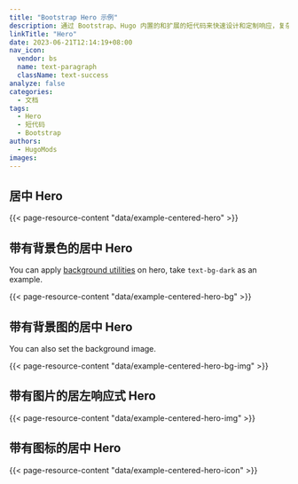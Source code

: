 ```yaml
---
title: "Bootstrap Hero 示例"
description: 通过 Bootstrap、Hugo 内置的和扩展的短代码来快速设计和定制响应，复杂和美丽的 Hero 组件。
linkTitle: "Hero"
date: 2023-06-21T12:14:19+08:00
nav_icon:
  vendor: bs
  name: text-paragraph
  className: text-success
analyze: false
categories:
  - 文档
tags:
  - Hero
  - 短代码
  - Bootstrap
authors:
  - HugoMods
images:
---
```


## 居中 Hero

{{< page-resource-content "data/example-centered-hero" >}}

## 带有背景色的居中 Hero

You can apply [background utilities](https://getbootstrap.com/docs/5.3/helpers/color-background/) on hero, take `text-bg-dark` as an example.

{{< page-resource-content "data/example-centered-hero-bg" >}}

## 带有背景图的居中 Hero

You can also set the background image.

{{< page-resource-content "data/example-centered-hero-bg-img" >}}

## 带有图片的居左响应式 Hero

{{< page-resource-content "data/example-centered-hero-img" >}}

## 带有图标的居中 Hero

{{< page-resource-content "data/example-centered-hero-icon" >}}
